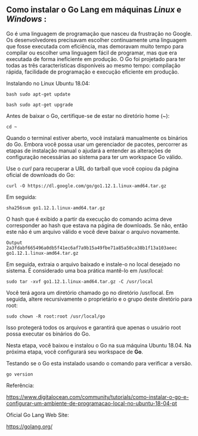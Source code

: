 
## Como instalar o **Go Lang** em máquinas *Linux* e *Windows* :

Go é uma linguagem de programação que nasceu da frustração no Google. Os desenvolvedores precisavam escolher continuamente uma linguagem que fosse executada com eficiência, mas demoravam muito tempo para compilar ou escolher uma linguagem fácil de programar, mas que era executada de forma ineficiente em produção. O Go foi projetado para ter todas as três características disponíveis ao mesmo tempo: compilação rápida, facilidade de programação e execução eficiente em produção.

Instalando no Linux Ubuntu 18.04:

```bash sudo apt-get update ```

```bash sudo apt-get upgrade ```

Antes de baixar o Go, certifique-se de estar no diretório home (~):


``` cd ~ ```

Quando o terminal estiver aberto, você instalará manualmente os binários do Go. Embora você possa usar um gerenciador de pacotes, percorrer as etapas de instalação manual o ajudará a entender as alterações de configuração necessárias ao sistema para ter um workspace Go válido.

Use o *curl* para recuperar a URL do tarball que você copiou da página oficial de downloads do Go:

``` curl -O https://dl.google.com/go/go1.12.1.linux-amd64.tar.gz  ```


Em seguida:

``` sha256sum go1.12.1.linux-amd64.tar.gz ```

O hash que é exibido a partir da execução do comando acima deve corresponder ao hash que estava na página de downloads. Se não, então este não é um arquivo válido e você deve baixar o arquivo novamente.

``` 
Output
2a3fdabf665496a0db5f41ec6af7a9b15a49fbe71a85a50ca38b1f13a103aeec  go1.12.1.linux-amd64.tar.gz 
``` 

Em seguida, extraia o arquivo baixado e instale-o no local desejado no sistema. É considerado uma boa prática mantê-lo em /usr/local:

``` sudo tar -xvf go1.12.1.linux-amd64.tar.gz -C /usr/local ``` 

Você terá agora um diretório chamado go no diretório /usr/local. Em seguida, altere recursivamente o proprietário e o grupo deste diretório para root:


``` sudo chown -R root:root /usr/local/go ```

Isso protegerá todos os arquivos e garantirá que apenas o usuário root possa executar os binários do Go.

Nesta etapa, você baixou e instalou o Go na sua máquina Ubuntu 18.04. Na próxima etapa, você configurará seu workspace de **Go**.

Testando se o Go esta instalado usando o comando para verificar a versão.

 
``` go version ```




Referência:

https://www.digitalocean.com/community/tutorials/como-instalar-o-go-e-configurar-um-ambiente-de-programacao-local-no-ubuntu-18-04-pt

Oficial Go Lang Web Site:

https://golang.org/